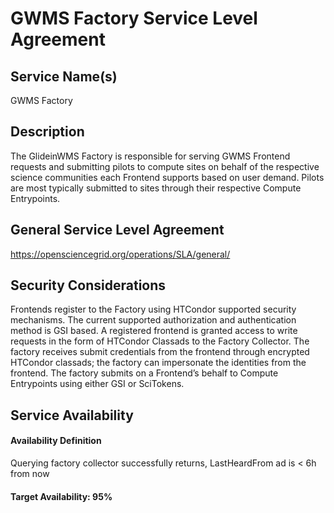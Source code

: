 GWMS Factory Service Level Agreement
====================================

Service Name(s)
---------------

GWMS Factory

Description
-----------

The GlideinWMS Factory is responsible for serving GWMS Frontend requests and submitting pilots to compute sites on behalf of the respective science communities each Frontend supports based on user demand. Pilots are most typically submitted to sites through their respective Compute Entrypoints.

General Service Level Agreement
-------------------------------

<https://opensciencegrid.org/operations/SLA/general/>

Security Considerations
-----------------------

Frontends register to the Factory using HTCondor supported security mechanisms. The current supported authorization and authentication method is GSI based. A registered frontend is granted access to write requests in the form of HTCondor Classads to the Factory Collector. The factory receives submit credentials from the frontend through encrypted HTCondor classads; the factory can impersonate the identities from the frontend. The factory submits on a Frontend’s behalf to Compute Entrypoints using either GSI or SciTokens.

Service Availability
--------------------

#### Availability Definition

Querying factory collector successfully returns, LastHeardFrom ad is < 6h from now

#### Target Availability: 95%
